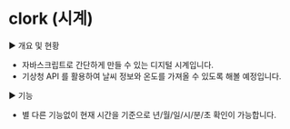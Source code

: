 # clork (시계)

▶ 개요 및 현황
- 자바스크립트로 간단하게 만들 수 있는 디지털 시계입니다.
- 기상청 API 를 활용하여 날씨 정보와 온도를 가져올 수 있도록 해볼 예정입니다.

▶ 기능
- 별 다른 기능없이 현재 시간을 기준으로 년/월/일/시/분/초 확인이 가능합니다.
